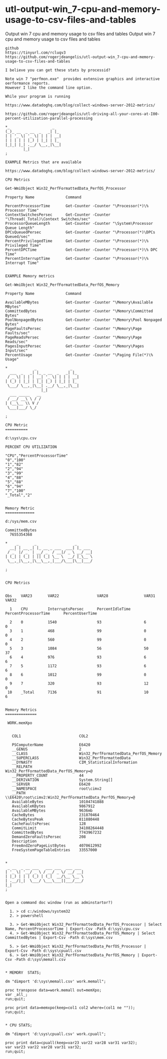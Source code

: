 # utl-output-win_7-cpu-and-memory-usage-to-csv-files-and-tables
Output win 7 cpu and memory usage to csv files and tables
    Output win 7 cpu and memory usage to csv files and tables

    github
    https://tinyurl.com/rcluqv3
    https://github.com/rogerjdeangelis/utl-output-win_7-cpu-and-memory-usage-to-csv-files-and-tables

    I believe you can get these stats by processid?

    Note win 7 "perfmon.exe"  provides extensive graphics and interactive oerformance reports.
    However I like the command line option.

    While your program is running

    https://www.datadoghq.com/blog/collect-windows-server-2012-metrics/

    https://github.com/rogerjdeangelis/utl-driving-all-your-cores-at-I00-percent-utilization-parallel-processing

    *_                   _
    (_)_ __  _ __  _   _| |_
    | | '_ \| '_ \| | | | __|
    | | | | | |_) | |_| | |_
    |_|_| |_| .__/ \__,_|\__|
            |_|
    ;

    EXAMPLE Metrics that are available

    https://www.datadoghq.com/blog/collect-windows-server-2012-metrics/

    CPU Metrics

    Get-WmiObject Win32_PerfFormattedData_PerfOS_Processor

    Property Name              Command

    PercentProcessorTime       Get-Counter -Counter "\Processor(*)\% Processor Time"
    ContextSwitchesPersec      Get-Counter -Counter "\Thread(_Total)\Context Switches/sec"
    ProcessorQueueLength       Get-Counter -Counter "\System\Processor Queue Length"
    DPCsQueuedPersec           Get-Counter -Counter "\Processor(*)\DPCs Queued/sec"
    PercentPrivilegedTime      Get-Counter -Counter "\Processor(*)\% Privileged Time"
    PercentDPCTime             Get-Counter -Counter "\Processor(*)\% DPC Time"
    PercentInterruptTime       Get-Counter -Counter "\Processor(*)\% Interrupt Time"


    EXAMPLE Memory metrics

    Get-WmiObject Win32_PerfFormattedData_PerfOS_Memory

    Property Name              Command

    AvailableMBytes            Get-Counter -Counter "\Memory\Available MBytes"
    CommittedBytes             Get-Counter -Counter "\Memory\Committed Bytes"
    PoolNonpagedBytes          Get-Counter -Counter "\Memory\Pool Nonpaged Bytes"
    PageFaultsPersec           Get-Counter -Counter "\Memory\Page Faults/sec"
    PageReadsPersec            Get-Counter -Counter "\Memory\Page Reads/sec"
    PagesInputPersec           Get-Counter -Counter "\Memory\Pages Input/sec"
    PercentUsage               Get-Counter -Counter "\Paging File(*)\% Usage"

    *            _               _
      ___  _   _| |_ _ __  _   _| |_
     / _ \| | | | __| '_ \| | | | __|
    | (_) | |_| | |_| |_) | |_| | |_
     \___/ \__,_|\__| .__/ \__,_|\__|
                    |_|
      ___ _____   __
     / __/ __\ \ / /
    | (__\__ \\ V /
     \___|___/ \_/

    ;

    CPU Metric
    ==========

    d:\sys\cpu.csv

    PERCENT CPU UTILIZATION

    "CPU","PercentProcessorTime"
    "0","100"
    "1","82"
    "2","94"
    "3","99"
    "4","88"
    "5","88"
    "6","94"
    "7","100"
    "_Total","2"


    Memory Metric
    =============

    d:/sys/mem.csv

    CommittedBytes
      7655354368

    *    _       _                 _
      __| | __ _| |_ __ _ ___  ___| |_ ___
     / _` |/ _` | __/ _` / __|/ _ \ __/ __|
    | (_| | (_| | || (_| \__ \  __/ |_\__ \
     \__,_|\__,_|\__\__,_|___/\___|\__|___/

    ;


    CPU Metrics


    Obs    VAR23       VAR22                 VAR28                VAR31                     VAR32

      1    CPU         InterruptsPersec      PercentIdleTime      PercentProcessorTime      PercentUserTime

      2    0           1540                  93                   6                         0
      3    1           468                   99                   0                         0
      4    2           560                   99                   0                         0
      5    3           1084                  56                   50                        37
      6    4           976                   93                   6                         6
      7    5           1172                  93                   6                         6
      8    6           1012                  99                   0                         0
      9    7           320                   93                   12                        0
     10    _Total      7136                  91                   10                        6


    Memory Metrics
    ==============

     WORK.memXpo


       COL1                          COL2

       PSComputerName                E6420
       __GENUS                       2
       __CLASS                       Win32_PerfFormattedData_PerfOS_Memory
       __SUPERCLASS                  Win32_PerfFormattedData
       __DYNASTY                     CIM_StatisticalInformation
       __RELPATH                     Win32_PerfFormattedData_PerfOS_Memory=@
       __PROPERTY_COUNT              44
       __DERIVATION                  System.String[]
       __SERVER                      E6420
       __NAMESPACE                   root\cimv2
       __PATH                        \\E6420\root\cimv2:Win32_PerfFormattedData_PerfOS_Memory=@
       AvailableBytes                10104741888
       AvailableKBytes               9867912
       AvailableMBytes               9636mb
       CacheBytes                    231870464
       CacheBytesPeak                811880448
       CacheFaultsPersec             128
       CommitLimit                   34108264448
       CommittedBytes                7743967232
       DemandZeroFaultsPersec        208
       Description
       FreeAndZeroPageListBytes      4070612992
       FreeSystemPageTableEntries    33557000


    *
     _ __  _ __ ___   ___ ___  ___ ___
    | '_ \| '__/ _ \ / __/ _ \/ __/ __|
    | |_) | | | (_) | (_|  __/\__ \__ \
    | .__/|_|  \___/ \___\___||___/___/
    |_|
    ;


    Open a command doc window (run as adminstartor?)

      1. > cd c:/windows/system32
      2. > powershell

      3. > Get-WmiObject Win32_PerfFormattedData_PerfOS_Processor | Select Name, PercentProcessorTime | Export-Csv -Path d:\sys\cpu.csv
      4. > Get-WmiObject Win32_PerfFormattedData_PerfOS_Memory | Select CommittedBytes | Export-Csv -Path d:\sys\mem.csv

      5. > Get-WmiObject Win32_PerfFormattedData_PerfOS_Processor | Export-Csv -Path d:\sys\cpuall.csv
      6. > Get-WmiObject Win32_PerfFormattedData_PerfOS_Memory | Export-Csv -Path d:\sys\memall.csv


    * MEMORY  STATS;

    dm "dimport 'd:\sys\memall.csv' work.memall";

    proc transpose data=work.memall out=memXpo;
    var _all_;
    run;quit;

    proc print data=memxpo(keep=col1 col2 where=(col1 ne ""));
    run;quit;


    * CPU STATS;

    dm "dimport 'd:\sys\cpuall.csv' work.cpuall";

    proc print data=cpuall(keep=var23 var22 var28 var31 var32);
    var var23 var22 var28 var31 var32;
    run;quit;



